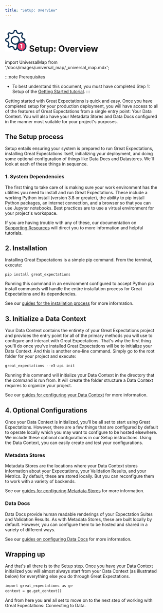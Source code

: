 ```yaml
---
title: "Setup: Overview"
---
```

# [![Setup Icon](../../images/universal_map/Gear-active.png)](setup_overview.md) Setup: Overview 

import UniversalMap from '/docs/images/universal_map/_universal_map.mdx';

<!--Use 'inactive' or 'active' to indicate which Universal Map steps this term has a use case within.-->

<UniversalMap setup='active' connect='inactive' create='inactive' validate='inactive'/>

<!-- Only keep one of the 'To best understand this document' lines.  For processes like the Universal Map steps, use the first one.  For processes like the Architecture Reviews, use the second one. -->

:::note Prerequisites
- To best understand this document, you must have completed Step 1: Setup of the [Getting Started tutorial](/docs/tutorials/getting_started/initialize_a_data_context).
:::
	
Getting started with Great Expectations is quick and easy.  Once you have completed setup for your production deployment, you will have access to all of the features of Great Expectations from a single entry point: Your Data Context.  You will also have your Metadata Stores and Data Docs configured in the manner most suitable for your project's purposes.

## The Setup process

<!-- Brief outline of what the process entails.  -->

Setup entails ensuring your system is prepared to run Great Expectations, installing Great Expectations itself, initializing your deployment, and doing some optional configuration of things like Data Docs and Datastores.  We'll look at each of these things in sequence.

<!-- The following subsections should be repeated as necessary.  They should give a high level map of the things that need to be done or optionally can be done in this process, preferably in the order that they should be addressed (assuming there is one). If the process crosses multiple steps of the Universal Map, use the <SetupHeader> <ConnectHeader> <CreateHeader> and <ValidateHeader> tags to indicate which Universal Map step the subsections fall under. -->

### 1. System Dependencies

The first thing to take care of is making sure your work environment has the utilities you need to install and run Great Expectations.  These include a working Python install (version 3.8 or greater), the ability to pip install Python packages, an internet connection, and a browser so that you can use Jupyter notebooks.  Best practices are to use a virtual environment for your project's workspace.

If you are having trouble with any of these, our documentation on [Supporting Resources](/docs/reference/supporting_resources) will direct you to more information and helpful tutorials.

## 2. Installation

Installing Great Expectations is a simple pip command.  From the terminal, execute:

```markup title="Terminal command:"
pip install great_expectations
```

Running this command in an environment configured to accept Python pip install commands will handle the entire installation process for Great Expectations and its dependencies.  

See our [guides for the installation process](/docs/guides/setup/installation/index) for more information.

## 3. Initialize a Data Context

Your Data Context contains the entirety of your Great Expectations project and provides the entry point for all of the primary methods you will use to configure and interact with Great Expectations.  That's why the first thing you'll do once you've installed Great Expectations will be to initialize your Data Context.  And this is another one-line command.  Simply go to the root folder for your project and execute:

```markdown title="Terminal command:"
great_expectations --v3-api init
```

Running this command will initialize your Data Context in the directory that the command is run from.  It will create the folder structure a Data Context requires to organize your project.

See our [guides for configuring your Data Context](/docs/guides/setup/configuring_data_contexts/index) for more information.

## 4. Optional Configurations

Once your Data Context is initialized, you'll be all set to start using Great Expectations.  However, there are a few things that are configured by default to operate locally which you may want to configure to be hosted elsewhere.  We include these optional configurations in our Setup instructions.  Using the Data Context, you can easily create and test your configurations.

### Metadata Stores

Metadata Stores are the locations where your Data Context stores information about your Expectations, your Validation Results, and your Metrics.  By default, these are stored locally.  But you can reconfigure them to work with a variety of backends.  

See our [guides for configuring Metadata Stores](/docs/guides/setup/configuring_metadata_stores/index) for more information.

### Data Docs

Data Docs provide human readable renderings of your Expectation Suites and Validation Results.  As with Metadata Stores, these are built locally by default.  However, you can configure them to be hosted and shared in a variety of different ways.  

See our [guides on configuring Data Docs](/docs/guides/setup/configuring_data_docs/index) for more information.

## Wrapping up

<!-- This section is essentially a victory lap.  It should reiterate what they have accomplished/are now capable of doing.  If there is a next process (such as the universal map steps) this should state that the reader is now ready to move on to it. -->

And that's all there is to the Setup step.  Once you have your Data Context initialized you will almost always start from your Data Context (as illustrated below) for everything else you do through Great Expectations.

```markdown title="Python code:"
import great_expectations as ge
context = ge.get_context()
```

And from here you arel all set to move on to the next step of working with Great Expectations: Connecting to Data.